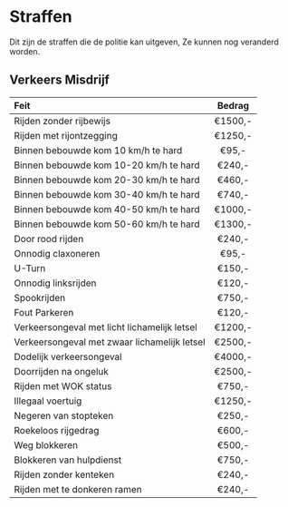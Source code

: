 # Straffen

Dit zijn de straffen die de politie kan uitgeven, Ze kunnen nog veranderd worden.

## Verkeers Misdrijf

|Feit|Bedrag|
|:---|:----:|
|Rijden zonder rijbewijs | €1500,- |
|Rijden met rijontzegging | €1250,- |
|Binnen bebouwde kom 10 km/h te hard | €95,- |
|Binnen bebouwde kom 10-20 km/h te hard | €240,- |
|Binnen bebouwde kom 20-30 km/h te hard | €460,- |
|Binnen bebouwde kom 30-40 km/h te hard | €740,- |
|Binnen bebouwde kom 40-50 km/h te hard | €1000,- |
|Binnen bebouwde kom 50-60 km/h te hard | €1300,- |
|Door rood rijden | €240,- |
|Onnodig claxoneren | €95,- |
|U-Turn | €150,- |
|Onnodig linksrijden | €120,- |
|Spookrijden | €750,- |
|Fout Parkeren | €120,- |
|Verkeersongeval met licht lichamelijk letsel | €1200,- |
|Verkeersongeval met zwaar lichamelijk letsel | €2500,- |
|Dodelijk verkeersongeval | €4000,- |
|Doorrijden na ongeluk | €2500,- |
|Rijden met WOK status | €750,- |
|Illegaal voertuig | €1250,- |
|Negeren van stopteken | €250,- |
|Roekeloos rijgedrag | €600,- |
|Weg blokkeren | €500,- |
|Blokkeren van hulpdienst | €750,- |
|Rijden zonder kenteken | €240,- |
|Rijden met te donkeren ramen | €240,- |


